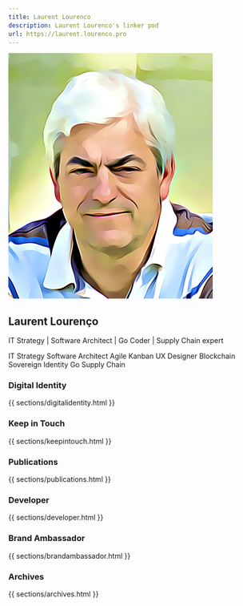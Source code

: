 ```yaml
---
title: Laurent Lourenco
description: Laurent Lourenco's linker pod
url: https://laurent.lourenco.pro
---
```

<div class="px-3 py-3 py-sm-5 text-center">
    <img class="d-block mx-auto mb-4 img-fluid shadow avatar" src="/img/llcartoon1.png" alt="avatar">
    <div class="text-nowrap overflow-hidden">
        <h2 class="overflow-hidden">Laurent Lourenço</h2>
    </div>
    <div class="container mx-auto">
        <p class="overflow-hidden lead">IT Strategy | Software Architect | Go Coder | Supply Chain expert</p>
        <div>
            <span class="badge rounded-pill border border-dark bg-white text-dark">IT Strategy</span>
            <span class="badge rounded-pill border border-dark bg-white text-dark">Software Architect</span>
            <span class="badge rounded-pill border border-dark bg-white text-dark">Agile Kanban</span>
            <span class="badge rounded-pill border border-dark bg-white text-dark">UX Designer</span>
            <span class="badge rounded-pill border border-dark bg-white text-dark">Blockchain</span>
            <span class="badge rounded-pill border border-dark bg-white text-dark">Sovereign Identity</span>
            <span class="badge rounded-pill border border-dark bg-white text-dark">Go</span>
            <span class="badge rounded-pill border border-dark bg-white text-dark">Supply Chain</span>
        </div>
    </div>
</div>
<div class="tab-pane fade show active" id="pane-self" role="tabpanel" aria-labelledby="mytabs-tab1">
    <!--digital identity-->
    <div class="container bg-light text-dark px-0">
        <h3 class="fw-light px-1 py-0 text-center">Digital Identity</h3>
        {{ sections/digitalidentity.html }}
    </div>
    <!--keepintouch-->
    <div class="container bg-light text-dark px-0">
        <h3 class="fw-light px-1 py-0 text-center">Keep in Touch</h3>
        {{ sections/keepintouch.html }}
    </div>
    <!--publications-->
    <div class="container bg-light text-dark px-0">
        <h3 class="fw-light px-1 py-0 text-center">Publications</h3>
        {{ sections/publications.html }}
    </div>
    <!--developer-->
    <div class="container bg-light text-dark px-0">
        <h3 class="fw-light px-1 py-0 text-center">Developer</h3>
        {{ sections/developer.html }}
    </div>
    <!--brand ambassador-->
    <div class="container bg-light text-dark px-0">
        <h3 class="fw-light px-1 py-0 text-center">Brand Ambassador</h3>
        {{ sections/brandambassador.html }}
    </div>
    <!--archives-->
    <div class="container bg-light text-dark px-0">
        <h3 class="fw-light px-1 py-0 text-center">Archives</h3>
        {{ sections/archives.html }}
    </div>
</div>
